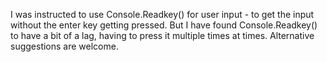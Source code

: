 I was instructed to use Console.Readkey() for user input - to get the input without the enter key getting pressed. But I have found Console.Readkey() to have a bit of a lag,
having to press it multiple times at times. Alternative suggestions are welcome.
